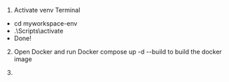 1. Activate venv
Terminal
- cd myworkspace-env
- .\Scripts\activate
- Done!

2. Open Docker and run Docker compose up -d --build to build the docker image

3. 
